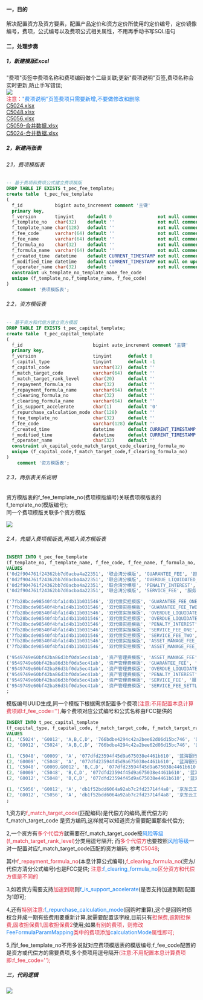 #### 一，目的

解决配置资方及资方要素，配置产品定价和资方定价所使用的定价编号，定价镜像编号，费项，公式编号以及费项公式相关属性，不用再手动书写SQL语句

#### 二，处理步奏

##### 1，新建模版Excel

"费项"页签中费项名称和费项编码做个二级关联;更新"费项说明"页签,费项名称会实时更新,防止手写错误;</br>
![](https://cdn.nlark.com/yuque/0/2025/png/56924506/1756359238688-95151c9f-d937-47fa-bff0-0b9ec5bdea4d.png)</br>
<font style="color:#DF2A3F;"> 注意：</font><font style="color:#117CEE;">"费项说明"页签费项只需要新增,不要做修改和删除</font></br>
[C5024.xlsx](https://www.yuque.com/attachments/yuque/0/2025/xlsx/56924506/1756366555881-31ac3520-5174-498e-8d31-b076217a933c.xlsx)</br>
[C5048.xlsx](https://www.yuque.com/attachments/yuque/0/2025/xlsx/56924506/1756366571683-b7b6793b-12d2-42ac-a7e0-0286f8004d8c.xlsx)</br>
[C5056.xlsx](https://www.yuque.com/attachments/yuque/0/2025/xlsx/56924506/1756366571701-ee65c81d-42c9-4f15-b02d-e5f94356c841.xlsx)</br>
[C5059-合并数据.xlsx](https://www.yuque.com/attachments/yuque/0/2025/xlsx/56924506/1756971336866-b5ec6b43-9988-4d98-9518-bc3a4ba23196.xlsx)</br>
[C5024-合并数据.xlsx](https://www.yuque.com/attachments/yuque/0/2025/xlsx/56924506/1758770868444-e5da3d14-51b1-4b54-970d-51b638122db1.xlsx)</br>

##### 2，新建两张表

###### 2.1，费项模版表

```sql
-- 基于费项和费项公式建立费项模版
DROP TABLE IF EXISTS t_pec_fee_template;
create table  t_pec_fee_template
(
  f_id            bigint auto_increment comment '主键'
  primary key,
  f_version       tinyint     default 0                 not null comment '版本号',
  f_template_no   char(32)    default ''                not null comment '模版编号',
  f_template_name char(128)   default ''                not null comment '模版名称',
  f_fee_code      varchar(64) default ''                not null comment '费用代码',
  f_fee_name      varchar(64) default ''                not null comment '费用名称',
  f_formula_no    char(32)    default ''                not null comment '公式编号',
  f_formula_name  varchar(64) default ''                not null comment '公式名称',
  f_created_time  datetime    default CURRENT_TIMESTAMP not null comment '创建时间',
  f_modified_time datetime    default CURRENT_TIMESTAMP not null on update CURRENT_TIMESTAMP comment '修改时间',
  f_operater_name char(32)    default ''                not null comment '操作人',
  constraint uk_template_no_template_name_fee_code
  unique (f_template_no,f_template_name, f_fee_code)
)
    comment '费项模版表';
```

###### 2.2，资方模版表

```sql
-- 基于资方和代偿方建立资方模版
DROP TABLE IF EXISTS t_pec_capital_template;
create table  t_pec_capital_template
(
  f_id                          bigint auto_increment comment '主键'
  primary key,
  f_version                     tinyint      default 0                 not null comment '版本号',
  f_capital_type                tinyint      default -1                not null comment '类型 1-资方 2-代偿方',
  f_capital_code                varchar(32)  default ''                not null comment '资方/代偿方代码',
  f_match_target_code           varchar(64)  default ''                not null comment '匹配资方/代偿方代码,匹配多个资方/代偿方用逗号隔开',
  f_match_target_rank_level     char(20)     default ''                not null comment '匹配风险等级,匹配多个风险等级用逗号隔开',
  f_repayment_formula_no        char(32)     default ''                not null comment '本息计算公式编号',
  f_repayment_formula_name      varchar(64)  default ''                not null comment '本息计算公式名称',
  f_clearing_formula_no         char(32)     default ''                not null comment '资方/代偿方清分公式编号',
  f_clearing_formula_name       varchar(64)  default ''                not null comment '资方/代偿方清分公式名称',
  f_is_support_accelerate       char(1)      default '0'               not null comment '是否支持加速到期 0-否 1-是',
  f_repurchase_calculation_mode char(128)    default ''                not null comment '回购时重算 BY_DAY_ENTIRELY-合并后未还金额*日费率*实际占用天数 REPURCHASE_STAGE_ONLY-只包含回购期次费用 OVER_MUST_PAY_DATE_STAGE-已出账单日期次费用',
  f_fee_template_no             char(32)     default ''                not null comment '费项模版编号',
  f_fee_code                    varchar(128) default ''                not null comment '资方/代偿方费用代码,多个费用用逗号隔开',
  f_created_time                datetime     default CURRENT_TIMESTAMP not null comment '创建时间',
  f_modified_time               datetime     default CURRENT_TIMESTAMP not null on update CURRENT_TIMESTAMP comment '修改时间',
  f_operater_name               char(32)     default ''                not null comment '操作人',
  constraint uk_capital_code_match_target_code_clearing_formula_no
  unique (f_capital_code,f_match_target_code,f_clearing_formula_no)
)
    comment '资方模版表';
```

###### 2.3，两张表关系说明

资方模版表的f_fee_template_no(费项模版编号)关联费项模版表的f_template_no(模版编号);</br>
同一个费项模版关联多个资方模版

![](https://cdn.nlark.com/yuque/0/2025/png/56924506/1756353025144-16080411-3243-4ac9-a419-01ebe5b3be0b.png)

###### 2.4，先插入费项模版表,再插入资方模版表

```sql
INSERT INTO t_pec_fee_template
(f_template_no, f_template_name, f_fee_code, f_fee_name, f_formula_no, f_formula_name, f_operater_name) 
VALUES
('0d2f904761f24362bb7d0acba4a22351', '联合清分模版', 'GUARANTEE_FEE', '担保费', '9f8fac353dc14e7cb141522bcc90ff74', '联合收担保费计算公式2', 'PEC'),
('0d2f904761f24362bb7d0acba4a22351', '联合清分模版', 'OVERDUE_LIQUIDATED_DAMAGES', '逾期违约金', 'f58468b3e1564d44b026e994c2ba0528', '罚息计算公式', 'PEC'),
('0d2f904761f24362bb7d0acba4a22351', '联合清分模版', 'PENALTY_INTEREST', '罚息', 'f58468b3e1564d44b026e994c2ba0528', '罚息计算公式', 'PEC'),
('0d2f904761f24362bb7d0acba4a22351', '联合清分模版', 'SERVICE_FEE', '服务费', '750a032c443945e4a9892b48f8abdf65', '联合贷服务费公式2', 'PEC'),

('7fb28bcde98540f4bfa1d4b11b031546', '双代偿实担模版', 'GUARANTEE_FEE_ONE', '担保费1', 'd62874f5e54c440282b01866f94c2409', '担保费计算公式', 'PEC'),
('7fb28bcde98540f4bfa1d4b11b031546', '双代偿实担模版', 'GUARANTEE_FEE_TWO', '担保费2', 'd62874f5e54c440282b01866f94c2409', '担保费计算公式', 'PEC'),
('7fb28bcde98540f4bfa1d4b11b031546', '双代偿实担模版', 'OVERDUE_LIQUIDATED_DAMAGES_ONE', '逾期违约金1', 'd653d0f56dad41aa8bc3072038135ab1', '蓝海逾期违约金1计算公式', 'PEC'),
('7fb28bcde98540f4bfa1d4b11b031546', '双代偿实担模版', 'OVERDUE_LIQUIDATED_DAMAGES_TWO', '逾期违约金2', '233f31f862914dd7be8a40024b5868d9', '蓝海逾期违约金2计算公式', 'PEC'),
('7fb28bcde98540f4bfa1d4b11b031546', '双代偿实担模版', 'PENALTY_INTEREST', '罚息', 'f58468b3e1564d44b026e994c2ba0528', '罚息计算公式', 'PEC'),
('7fb28bcde98540f4bfa1d4b11b031546', '双代偿实担模版', 'SERVICE_FEE_ONE', '服务费1', '0f0d83705dec49f9af169d5a52b5e016', '服务费1计算公式', 'PEC'),
('7fb28bcde98540f4bfa1d4b11b031546', '双代偿实担模版', 'SERVICE_FEE_TWO', '服务费2', 'cc50725fe34e4a5296bfb3b359dfab32', '服务费2计算公式', 'PEC'),
('7fb28bcde98540f4bfa1d4b11b031546', '双代偿实担模版', 'ASSET_MANAGE_FEE_ONE', '资产管理费1', 'd62ce247c2454794b07b8f0e79fbb965', '资产管理费1', 'PEC'),
('7fb28bcde98540f4bfa1d4b11b031546', '双代偿实担模版', 'ASSET_MANAGE_FEE_TWO', '资产管理费2', '0329872cf33d47a598ffb739f2cc2559', '资产管理费2', 'PEC'),

('9549749e60bf42ba86d3bf0da5ec41ab', '资产管理费模版', 'ASSET_MANAGE_FEE', '资产管理费', '21f21083a8b7451baade18f445b6b2ff', '资产管理费', 'PEC'),
('9549749e60bf42ba86d3bf0da5ec41ab', '资产管理费模版', 'GUARANTEE_FEE', '担保费', 'a242757aa7684cd1a3e8236c77daae35', '费项金额为0的公式', 'PEC'),
('9549749e60bf42ba86d3bf0da5ec41ab', '资产管理费模版', 'OVERDUE_LIQUIDATED_DAMAGES', '逾期违约金', 'f58468b3e1564d44b026e994c2ba0528', '罚息计算公式', 'PEC'),
('9549749e60bf42ba86d3bf0da5ec41ab', '资产管理费模版', 'PENALTY_INTEREST', '罚息', 'f58468b3e1564d44b026e994c2ba0528', '罚息计算公式', 'PEC'),
('9549749e60bf42ba86d3bf0da5ec41ab', '资产管理费模版', 'SERVICE_FEE', '服务费', '6a2cda7b6f3b45fc9426e0aa7f96acc6', '综合兜底费项公式', 'PEC'),
('9549749e60bf42ba86d3bf0da5ec41ab', '资产管理费模版', 'SERVICE_FEE_SETTLEMENT', '服务费结算', '', '服务费结算', 'PEC')
;
```

模版编号UUID生成,同一个模版下根据需求配置多个费项<font style="color:#DF2A3F;">(注意:不用配置本息计算费项即:f_fee_code='')</font>,每个费项对应公式编号和公式名称由FCC提供的

```sql
INSERT INTO t_pec_capital_template
(f_capital_type, f_capital_code, f_match_target_code, f_match_target_rank_level ,f_repayment_formula_no, f_repayment_formula_name, f_clearing_formula_no, f_clearing_formula_name, f_is_support_accelerate, f_repurchase_calculation_mode, f_fee_template_no, f_fee_code, f_operater_name)
VALUES
(1, 'C5024', 'G0012', 'A,B,C,D', '766bdbe4294c42a2bee62d06d15bc746', '西安债务债权公式', '766bdbe4294c42a2bee62d06d15bc746', '联合收清分公式', 1, 'REPURCHASE_STAGE_ONLY', '0d2f904761f24362bb7d0acba4a22351', 'GUARANTEE_FEE', 'PEC'),
(2, 'G0012', 'C5024', 'A,B,C,D', '766bdbe4294c42a2bee62d06d15bc746', '西安债务债权公式', '39002f22bf7e41fd9f4e30aa949d1d96', '联合收代偿清分公式', 1,'',  '0d2f904761f24362bb7d0acba4a22351', 'OVERDUE_LIQUIDATED_DAMAGES,PENALTY_INTEREST', 'PEC'),

(1, 'C5048', 'G0009', 'A', '077dfd23594f45d9a675038e4461b610', '蓝海银行（实担）债务债权公式', '766bdbe4294c42a2bee62d06d15bc746', '联合收清分公式', 1, '' ,'0d2f904761f24362bb7d0acba4a22351', 'GUARANTEE_FEE', 'PEC'),
(2, 'G0009', 'C5048', 'A', '077dfd23594f45d9a675038e4461b610', '蓝海银行（实担）债务债权公式', '6dc07c6c6c7241609302cdc3e6c03eb5', '实担模式代偿清分公式', 1, '' ,'0d2f904761f24362bb7d0acba4a22351', 'OVERDUE_LIQUIDATED_DAMAGES', 'PEC'),
(1, 'C5048', 'G0009,G0012', 'B,C,D', '077dfd23594f45d9a675038e4461b610', '蓝海银行（实担）债务债权公式', 'e2a3170b238b42cbbcc0f0fca9351215', '双代偿资方清分公式', 1, '' ,'7fb28bcde98540f4bfa1d4b11b031546', 'GUARANTEE_FEE_ONE,GUARANTEE_FEE_TWO', 'PEC'),
(2, 'G0009', 'C5048', 'B,C,D', '077dfd23594f45d9a675038e4461b610', '蓝海银行（实担）债务债权公式', 'dcf7e938b45c479489b279fa0c78b7de', '双代偿双融担代偿清分公式', 1,'' ,'7fb28bcde98540f4bfa1d4b11b031546', '', 'PEC'),
(2, 'G0012', 'C5048', 'B,C,D', '077dfd23594f45d9a675038e4461b610', '蓝海银行（实担）债务债权公式', 'dcf7e938b45c479489b279fa0c78b7de', '双代偿双融担代偿清分公式', 1,'' ,'7fb28bcde98540f4bfa1d4b11b031546', '', 'PEC'),

(1, 'C5056', 'G0012', 'A', 'db1f52bdd6064a92ab7c2fd23714f4a8', '京东云工厂(中原消金)债务债权计算公式', '766bdbe4294c42a2bee62d06d15bc746', '联合收清分公式', 0, '' ,'9549749e60bf42ba86d3bf0da5ec41ab', 'PENALTY_INTEREST', 'PEC'),
(2, 'G0012', 'C5056', 'A', 'db1f52bdd6064a92ab7c2fd23714f4a8', '京东云工厂(中原消金)债务债权计算公式', '39002f22bf7e41fd9f4e30aa949d1d96', '联合收代偿清分公式', 0,'' ,'9549749e60bf42ba86d3bf0da5ec41ab', 'OVERDUE_LIQUIDATED_DAMAGES', 'PEC')
;
```

1,资方的<font style="color:#DF2A3F;">f_match_target_code</font>(匹配编码)是代偿方的编码,而代偿方的f_match_target_code                是资方编码,这样就可以知道资方需要配置那些代偿方;

2,一个资方有<font style="color:#DF2A3F;">多个代偿方</font>就需要在f_match_target_code按<font style="color:#117CEE;">风险等级</font><font style="color:#DF2A3F;">(f_match_target_rank_level)</font>分类用逗号隔开; 而<font style="color:#DF2A3F;">多个代偿方</font>也要按照<font style="color:#117CEE;">风险等级</font>一对一配置对应f_match_target_code匹配的资方编码; 参考<font style="color:#DF2A3F;">C5048</font><font style="color:#000000;">;</font>

其中<font style="color:#DF2A3F;">f_repayment_formula_no</font>(本息计算公式编号),<font style="color:#DF2A3F;">f_clearing_formula_no</font>(资方/代偿方清分公式编号)也是FCC提供; <font style="color:#DF2A3F;">注意:</font><font style="color:#117CEE;">f_clearing_formula_no</font><font style="color:#DF2A3F;">区分资方和代偿方值是不同的</font>

3,如若资方需要支持<font style="color:#DF2A3F;">加速到期</font>则<font style="color:#117CEE;">f_is_support_accelerate</font>(是否支持加速到期)配置为1即可;

4,还有<font style="color:#DF2A3F;">特别注意:</font><font style="color:#117CEE;">f_repurchase_calculation_mode</font>(回购时重算),这个是回购时债权合并成一期有些费用要重新计算,就需要配置该字段,目前只有<font style="color:#DF2A3F;">担保费,逾期担保费,固收担保费1,固收担保费2</font>使用;如果<font style="color:#DF2A3F;">有别的费项，则修改</font><font style="color:#117CEE;">FeeFormulaParamMapping</font><font style="color:#DF2A3F;">类中的费项添加</font><font style="color:#117CEE;">calculationMode</font><font style="color:#DF2A3F;">属性即可;</font>

5,而f_fee_template_no不用多说就对应费项模版表的模版编号;f_fee_code配置的是资方或代偿方的需要费项,多个费项用逗号隔开<font style="color:#DF2A3F;">(注意:不用配置本息计算费项即:f_fee_code='');</font>

##### 三，代码逻辑

![](https://cdn.nlark.com/yuque/0/2025/png/56924506/1756429661425-4f82e921-3c68-4ae8-8c0a-b0857c5a0d5b.png)
